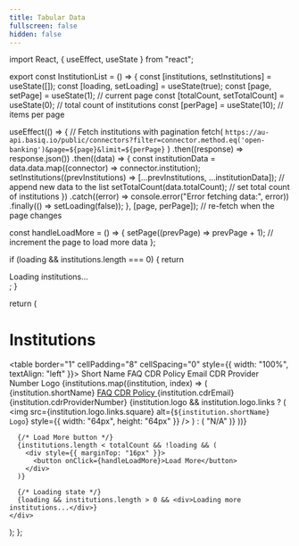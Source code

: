 ```yaml
---
title: Tabular Data
fullscreen: false
hidden: false
---
```

import React, { useEffect, useState } from "react";

export const InstitutionList = () => {
  const [institutions, setInstitutions] = useState([]);
  const [loading, setLoading] = useState(true);
  const [page, setPage] = useState(1); // current page
  const [totalCount, setTotalCount] = useState(0); // total count of institutions
  const [perPage] = useState(10); // items per page

  useEffect(() => {
    // Fetch institutions with pagination
    fetch(
      `https://au-api.basiq.io/public/connectors?filter=connector.method.eq('open-banking')&page=${page}&limit=${perPage}`
    )
      .then((response) => response.json())
      .then((data) => {
        const institutionData = data.data.map((connector) => connector.institution);
        setInstitutions((prevInstitutions) => [...prevInstitutions, ...institutionData]); // append new data to the list
        setTotalCount(data.totalCount); // set total count of institutions
      })
      .catch((error) => console.error("Error fetching data:", error))
      .finally(() => setLoading(false));
  }, [page, perPage]); // re-fetch when the page changes

  const handleLoadMore = () => {
    setPage((prevPage) => prevPage + 1); // increment the page to load more data
  };

  if (loading && institutions.length === 0) {
    return <div>Loading institutions...</div>;
  }

  return (
    <div>
      <h1>Institutions</h1>
      <table border="1" cellPadding="8" cellSpacing="0" style={{ width: "100%", textAlign: "left" }}>
        <thead>
          <tr>
            <th>Short Name</th>
            <th>FAQ</th>
            <th>CDR Policy</th>
            <th>Email</th>
            <th>CDR Provider Number</th>
            <th>Logo</th>
          </tr>
        </thead>
        <tbody>
          {institutions.map((institution, index) => (
            <tr key={index}>
              <td>{institution.shortName}</td>
              <td>
                <a href={institution.cdrFAQ} target="_blank" rel="noopener noreferrer">
                  FAQ
                </a>
              </td>
              <td>
                <a href={institution.cdrPolicy} target="_blank" rel="noopener noreferrer">
                  CDR Policy
                </a>
              </td>
              <td>{institution.cdrEmail}</td>
              <td>{institution.cdrProviderNumber}</td>
              <td>
                {institution.logo && institution.logo.links ? (
                  <img
                    src={institution.logo.links.square}
                    alt={`${institution.shortName} Logo`}
                    style={{ width: "64px", height: "64px" }}
                  />
                ) : (
                  "N/A"
                )}
              </td>
            </tr>
          ))}
        </tbody>
      </table>

      {/* Load More button */}
      {institutions.length < totalCount && !loading && (
        <div style={{ marginTop: "16px" }}>
          <button onClick={handleLoadMore}>Load More</button>
        </div>
      )}

      {/* Loading state */}
      {loading && institutions.length > 0 && <div>Loading more institutions...</div>}
    </div>
  );
};

<br />

<InstitutionList />